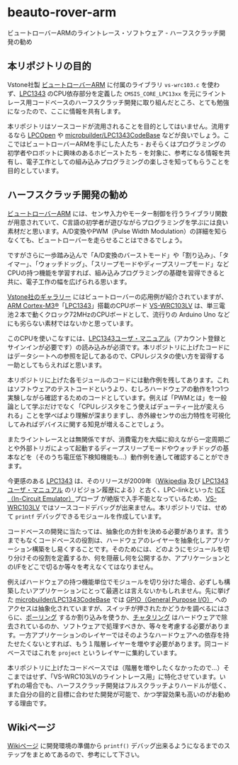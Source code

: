 # beauto-rover-arm
ビュートローバーARMのライントレース・ソフトウェア - ハーフスクラッチ開発の勧め

## 本リポジトリの目的
Vstone社製 [ビュートローバーARM] に付属のライブラリ `vs-wrc103.c` を使わず、[LPC1343] のCPU依存部分を定義した `CMSIS_CORE_LPC13xx` を元にライントレース用コードベースのハーフスクラッチ開発に取り組んだところ、とても勉強になったので、ここに情報を共有します。

本リポジトリはソースコードが流用されることを目的としてはいません。流用するなら [LPCOpen] や [microbuilder/LPC1343CodeBase] などが良いでしょう。ここではビュートローバーARMを手にした人たち - おそらくはプログラミングの初学者やロボットに興味のあるホビーストたち - を対象に、参考になる情報を共有し、電子工作としての組み込みプログラミングの楽しさを知ってもらうことを目的としています。

[ビュートローバーARM]: https://www.vstone.co.jp/products/beauto_rover/index.html "Beauto Rover H8/ARM（ビュートローバー） | ヴイストン株式会社"

[LPC1343]: https://www.nxp.jp/products/processors-and-microcontrollers/arm-microcontrollers/general-purpose-mcus/lpc1300-arm-cortex-m3/entry-level-32-bit-microcontroller-mcu-based-on-arm-cortex-m3-core:LPC1343FBD48 "LPC1343FBD48|Arm Cortex-M3|32-bit MCU | NXP Semiconductors"

[LPCOpen]:https://www.nxp.jp/design/design-center/software/software-library/lpcopen-software-development-platform-lpc13xx:LPCOPEN-SOFTWARE-FOR-LPC13XX "LPCOpen Software for LPC13XX | NXP Semiconductors"

[microbuilder/LPC1343CodeBase]: https://github.com/microbuilder/LPC1343CodeBase "Generic GCC-based library for the ARM Cortex-M3 LPC1343"

## ハーフスクラッチ開発の勧め
[ビュートローバーARM][ビュートローバー仕様] には、センサ入力やモーター制御を行うライブラリ関数が用意されていて、C言語の初学者が遊びながらプログラミングを学ぶには良い素材だと思います。A/D変換やPWM（Pulse Width Modulation）の詳細を知らなくても、ビュートローバーを走らせることはできるでしょう。

[ビュートローバー仕様]: https://www.vstone.co.jp/products/beauto_rover/spec.html "ビュートローバーARM/H8 (Beauto Rover) - 製品仕様詳細| ヴイストン株式会社"

ですがさらに一歩踏み込んで「A/D変換のバーストモード」や「割り込み」、「タイマー」、「ウォッチドッグ」、「スリープモードやディープスリープモード」などCPUの持つ機能を学習すれば、組み込みプログラミングの基礎を習得できると共に、電子工作の幅を広げられる思います。

[Vstone社のギャラリー] にはビュートローバーの応用例が紹介されていますが、[ARM Cortex-M3&reg;]「[LPC1343]」搭載のCPUボード [VS-WRC103LV] は、単三電池２本で動くクロック72MHzのCPUボードとして、流行りの Arduino Uno などにも劣らない素材ではないかと思っています。

[Vstone社のギャラリー]: https://vstone1806.sakura.ne.jp/products/beauto_rover/gallery.html "ビュートローバーARM/H8 (Beauto Rover) - ギャラリー | ヴイストン株式会社"

[ARM Cortex-M3&reg;]: https://www.arm.com/ja/products/silicon-ip-cpu/cortex-m/cortex-m3 "Cortex-M3 – Arm&reg;"

[VS-WRC103LV]: https://www.vstone.co.jp/products/vs_wrc103lv/index.html "ARMマイコン搭載CPUボード「VS-WRC103LV」 | ヴイストン株式会社"

このCPUを使いこなすには、[LPC1343ユーザ・マニュアル]（アカウント登録とサインインが必要です）の読み込みが必須です。本リポジトリに上げたコードにはデータシートへの参照を記してあるので、CPUレジスタの使い方を習得する一助としてもらえればと思います。

本リポジトリに上げた各モジュールのコードには動作例を残してあります。これはソフトウェアのテストコードというより、むしろハードウェアの動作を1つ1つ実験しながら確認するためのコードとしています。例えば「PWMとは」を一般論として学ぶだけでなく「CPUレジスタをこう使えばデューティー比が変えられる」ことを学べばより理解が深まりますし、赤外線センサの出力特性を可視化してみればデバイスに関する知見が増えることでしょう。

またライントレースとは無関係ですが、消費電力を大幅に抑えながら一定周期ごとや外部トリガによって起動するディープスリープモードやウォッチドッグの基本などを（そのうち電圧低下検知機能も…）動作例を通して確認することができます。

今更感のある [LPC1343] は、そのリリースが2009年（[Wikipedia] 及び [LPC1343ユーザ・マニュアル] のリビジョン履歴による）と古く、LPC-linkといった [ICE（In-Circuit Emulator）]プローブ が絶版で入手不能となっているため、[VS-WRC103LV] ではソースコードデバッグが出来ません。本リポジトリでは、せめて `printf` デバッグできるモジュールを作成しています。

[LPC1343ユーザ・マニュアル]: https://www.nxp.jp/webapp/Download?colCode=UM10375&lang_cd=ja "LPC1311/13/42/43 User manual"

[Wikipedia]: https://en.wikipedia.org/wiki/NXP_LPC "NXP LPC - Wikipedia"

[ICE（In-Circuit Emulator）]: https://ja.wikipedia.org/wiki/%E3%82%A4%E3%83%B3%E3%82%B5%E3%83%BC%E3%82%AD%E3%83%83%E3%83%88%E3%83%BB%E3%82%A8%E3%83%9F%E3%83%A5%E3%83%AC%E3%83%BC%E3%82%BF "インサーキット・エミュレータ - Wikipedia"

コードベースの開発に当たっては、抽象化の方針を決める必要があります。言うまでもなくコードベースの役割は、ハードウェアのレイヤーを抽象化しアプリケーション構築をし易くすることです。そのためには、どのようにモジュールを切り分けその役割を定義するか、何を隠蔽し何を公開するか、アプリケーションとのI/Fをどこで切るか等々を考えなくてはなりません。

例えばハードウェアの持つ機能単位でモジュールを切り分けた場合、必ずしも構築したいアプリケーションにとって最適とは言えないかもしれません。先に挙げた [microbuilder/LPC1343CodeBase] では [GPIO（General Purpose I/O）] へのアクセスは抽象化されていますが、スイッチが押されたかどうかを調べるにはさらに、[ポーリング] するか割り込みを使うか、[チャタリング] はハードウェアで除去されているのか、ソフトウェアで処理すべきか、等々を考慮する必要があります。一方アプリケーションのレイヤーではそのようなハードウェアへの依存を持たせたくないとすれば、もう１階層レイヤーを増やす必要があります。同コードベースではこれを `project` というレイヤーに集約しています。

本リポジトリに上げたコードベースでは（階層を増やしたくなかったので…）そこまではせず、「VS-WRC103LVのライントレース用」に特化させています。いずれの場合でも、ハーフスクラッチ開発はフルスクラッチよりハードルが低く、また自分の目的と目標に合わせた開発が可能で、かつ学習効果も高いのがお勧めする理由です。

[GPIO（General Purpose I/O）]: https://ja.wikipedia.org/wiki/gpio "gpio - Wikipedia"

[チャタリング]: https://ja.wikipedia.org/wiki/%E3%83%81%E3%83%A3%E3%82%BF%E3%83%AA%E3%83%B3%E3%82%B0 "チャタリング - Wikipedia"

[ポーリング]: https://ja.wikipedia.org/wiki/%E3%83%9D%E3%83%BC%E3%83%AA%E3%83%B3%E3%82%B0_(%E6%83%85%E5%A0%B1) "ポーリング (情報) - Wikipedia"

## Wikiページ
[Wikiページ] に開発環境の準備から `printf()` デバッグ出来るようになるまでのステップをまとめてあるので、参考にして下さい。

[Wikiページ]:https://github.com/embedded-kiddie/beauto-rover-arm/wiki
